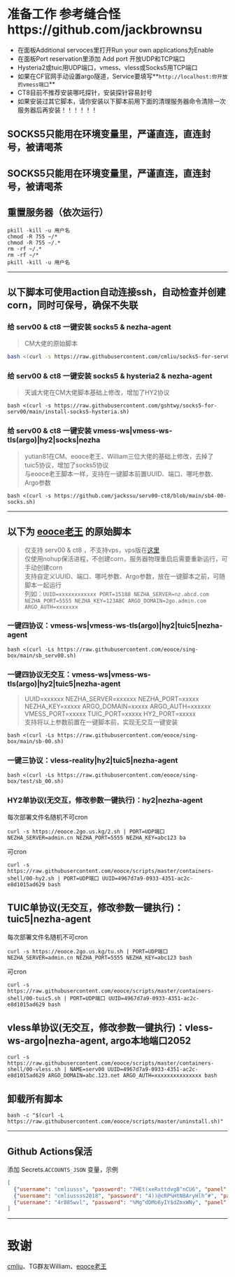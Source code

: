 # 准备工作 参考缝合怪https://github.com/jackbrownsu
- 在面板Additional servoces里打开Run your own applications为Enable  
- 在面板Port reservation里添加 Add port 开放UDP和TCP端口  
- Hysteria2或tuic用UDP端口，vmess、vless或Socks5用TCP端口
- 如果在CF官网手动设置argo隧道，Service要填写**`http://localhost:你开放的vmess端口`**
- CT8目前不推荐安装哪吒探针，安装探针容易封号
- 如果安装过其它脚本，请你安装以下脚本前用下面的清理服务器命令清除一次服务器后再安装！！！！！！
## SOCKS5只能用在环境变量里，严谨直连，直连封号，被请喝茶
## SOCKS5只能用在环境变量里，严谨直连，直连封号，被请喝茶


## 重置服务器（依次运行）  
```
pkill -kill -u 用户名
chmod -R 755 ~/* 
chmod -R 755 ~/.* 
rm -rf ~/.* 
rm -rf ~/*
pkill -kill -u 用户名
```

----

## 以下脚本可使用action自动连接ssh，自动检查并创建corn，同时可保号，确保不失联

### 给 serv00 & ct8 一键安装 socks5 & nezha-agent
> CM大佬的原始脚本  

```bash
bash <(curl -s https://raw.githubusercontent.com/cmliu/socks5-for-serv00/main/install-socks5.sh)
```

### 给 serv00 & ct8 一键安装 socks5 & hysteria2 & nezha-agent  
> 天诚大佬在CM大佬脚本基础上修改，增加了HY2协议  

```
bash <(curl -s https://raw.githubusercontent.com/gshtwy/socks5-for-serv00/main/install-socks5-hysteria.sh)
```

### 给 serv00 & ct8 一键安装 vmess-ws|vmess-ws-tls(argo)|hy2|socks|nezha  
> yutian81在CM、eooce老王、William三位大佬的基础上修改，去掉了tuic5协议，增加了socks5协议  
> 与eooce老王脚本一样，支持在一键脚本前置UUID、端口、哪吒参数、Argo参数  

```
bash <(curl -s https://github.com/jackssu/serv00-ct8/blob/main/sb4-00-socks.sh)
```

----

## 以下为 [eooce老王](https://github.com/eooce/Sing-box) 的原始脚本  
> 仅支持 serv00 & ct8 ，不支持vps，vps版在[这里](https://github.com/yutian81/Sing-box)  
> 仅使用nohup保活进程，不创建corn，服务器物理重启后需要重新运行，可手动创建corn    
> 支持自定义UUID、端口、哪吒参数、Argo参数，放在一键脚本之前，可随脚本一起运行  
> 列如：`UUID=xxxxxxxxxxxx PORT=15188 NEZHA_SERVER=nz.abcd.com NEZHA_PORT=5555 NEZHA_KEY=123ABC ARGO_DOMAIN=2go.admin.com ARGO_AUTH=xxxxxxx`  

### 一键四协议：vmess-ws|vmess-ws-tls(argo)|hy2|tuic5|nezha-agent
```
bash <(curl -Ls https://raw.githubusercontent.com/eooce/sing-box/main/sb_serv00.sh)
```
### 一键四协议无交互：vmess-ws|vmess-ws-tls(argo)|hy2|tuic5|nezha-agent
> UUID=xxxxxx NEZHA_SERVER=xxxxxx NEZHA_PORT=xxxxx NEZHA_KEY=xxxxx  ARGO_DOMAIN=xxxxx ARGO_AUTH=xxxxxx  VMESS_PORT=xxxxx  TUIC_PORT=xxxxx  HY2_PORT=xxxxx  
> 支持将以上参数前置在一键脚本前，实现无交互一键安装

```
bash <(curl -Ls https://raw.githubusercontent.com/eooce/sing-box/main/sb-00.sh)
```
### 一键三协议：vless-reality|hy2|tuic5|nezha-agent
```
bash <(curl -Ls https://raw.githubusercontent.com/eooce/sing-box/test/sb_00.sh)
```
### HY2单协议(无交互，修改参数一键执行)：hy2|nezha-agent
每次部署文件名随机不可cron
```
curl -s https://eooce.2go.us.kg/2.sh | PORT=UDP端口 NEZHA_SERVER=admin.cn NEZHA_PORT=5555 NEZHA_KEY=abc123 ba
```
可cron
```
curl -s https://raw.githubusercontent.com/eooce/scripts/master/containers-shell/00-hy2.sh | PORT=UDP端口 UUID=4967d7a9-0933-4351-ac2c-e8d1015ad629 bash
```
## TUIC单协议(无交互，修改参数一键执行)：tuic5|nezha-agent
每次部署文件名随机不可cron
```
curl -s https://eooce.2go.us.kg/tu.sh | PORT=UDP端口 NEZHA_SERVER=admin.cn NEZHA_PORT=5555 NEZHA_KEY=abc123 bash
```
可cron
```
curl -s https://raw.githubusercontent.com/eooce/scripts/master/containers-shell/00-tuic5.sh | PORT=UDP端口 UUID=4967d7a9-0933-4351-ac2c-e8d1015ad629 bash
```
## vless单协议(无交互，修改参数一键执行)：vless-ws-argo|nezha-agent, argo本地端口2052
```
curl -s https://raw.githubusercontent.com/eooce/scripts/master/containers-shell/00-vless.sh | NAME=serv00 UUID=4967d7a9-0933-4351-ac2c-e8d1015ad629 ARGO_DOMAIN=abc.123.net ARGO_AUTH=xxxxxxxxxxxxxxx bash
```
## 卸载所有脚本
```
bash -c "$(curl -L https://raw.githubusercontent.com/eooce/scripts/master/uninstall.sh)"
```

----
## Github Actions保活
添加 Secrets.`ACCOUNTS_JSON` 变量，示例
```json
[
  {"username": "cmliusss", "password": "7HEt(xeRxttdvgB^nCU6", "panel": "panel4.serv00.com", "ssh": "s4.serv00.com"},
  {"username": "cmliussss2018", "password": "4))@cRP%HtN8AryHlh^#", "panel": "panel7.serv00.com", "ssh": "s7.serv00.com"},
  {"username": "4r885wvl", "password": "%Mg^dDMo6yIY$dZmxWNy", "panel": "panel.ct8.pl", "ssh": "s1.ct8.pl"}
]
```
----
# 致谢
[cmliu](https://github.com/cmliu/socks5-for-serv00)、TG群友William、[eooce老王](https://github.com/eooce/Sing-box)  

